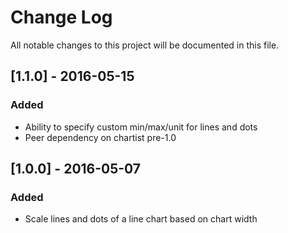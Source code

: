 # Change Log

All notable changes to this project will be documented in this file.

## [1.1.0] - 2016-05-15

### Added

- Ability to specify custom min/max/unit for lines and dots
- Peer dependency on chartist pre-1.0

## [1.0.0] - 2016-05-07

### Added

- Scale lines and dots of a line chart based on chart width
